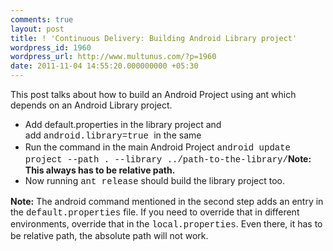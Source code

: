 ```yaml
---
comments: true
layout: post
title: ! 'Continuous Delivery: Building Android Library project'
wordpress_id: 1960
wordpress_url: http://www.multunus.com/?p=1960
date: 2011-11-04 14:55:20.000000000 +05:30
---
```

This post talks about how to build an Android Project using ant which depends on an Android Library project.
<ul>
	<li>Add default.properties in the library project and add <span style="font-family: Consolas, Monaco, 'Courier New', Courier, monospace; line-height: 18px;">android.library=true </span>in the same</li>
	<li>Run the command in the main Android Project <span style="font-family: Consolas, Monaco, 'Courier New', Courier, monospace; line-height: 18px;">android update project --path . --library ../path-to-the-library/</span><strong>Note: This always has to be relative path.</strong></li>
	<li>Now running <span style="font-family: Consolas, Monaco, 'Courier New', Courier, monospace; line-height: 18px;">ant release</span> should build the library project too.</li>
</ul>
<strong>Note:</strong> The android command mentioned in the second step adds an entry in the <span style="font-family: Consolas, Monaco, 'Courier New', Courier, monospace; line-height: 18px;">default.properties</span> file. If you need to override that in different environments, override that in the <span style="font-family: Consolas, Monaco, 'Courier New', Courier, monospace; line-height: 18px;">local.properties</span>. Even there, it has to be relative path, the absolute path will not work.
